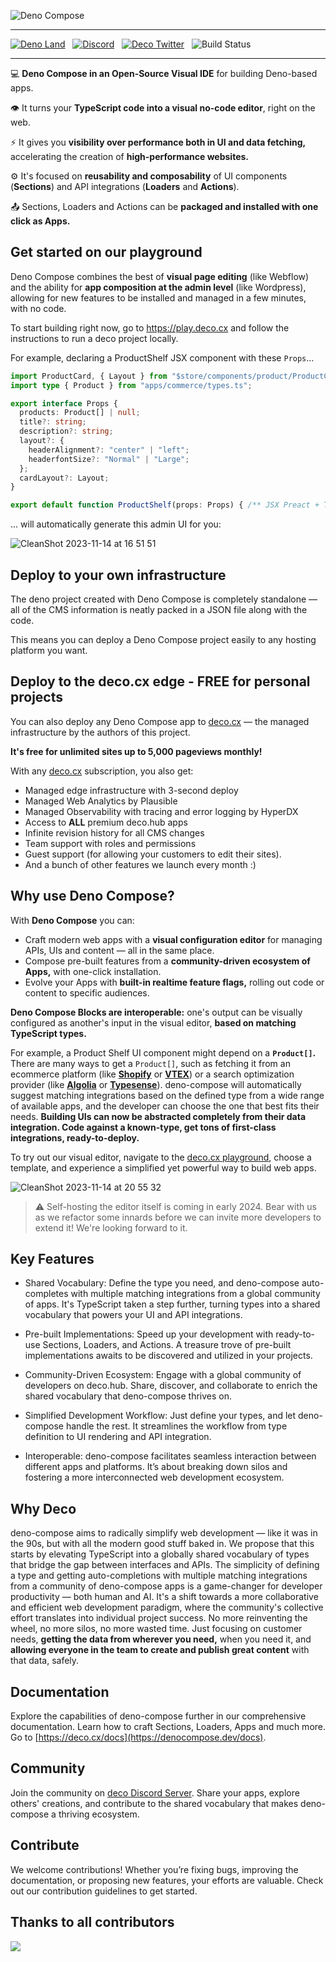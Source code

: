![Deno Compose](https://github.com/deco-cx/deco/assets/1633518/ff2e1b28-8ab8-46cc-bbf2-727c620eda6f)
<hr/>

<a href="https://deno.land/x/deco" target="_blank"><img alt="Deno Land" src="https://img.shields.io/badge/denoland-deco-green" /></a>
  &nbsp;
<a href="https://deco.cx/discord" target="_blank"><img alt="Discord" src="https://img.shields.io/discord/985687648595243068?label=Discord&color=7289da" /></a>
  &nbsp;
  <a href="https://x.com/deco_frontend" target="_blank"><img src="https://img.shields.io/twitter/follow/deco_frontend" alt="Deco Twitter" /></a>
&nbsp;
  ![Build Status](https://github.com/deco-cx/deco/workflows/ci/badge.svg?event=push&branch=main)

<hr/>

💻 **Deno Compose in an Open-Source Visual IDE** for building Deno-based apps.

👁️ It turns your **TypeScript code into a visual no-code editor**, right on the web.

⚡ It gives you **visibility over performance both in UI and data fetching,** accelerating the creation of **high-performance websites.**

⚙ It's focused on **reusability and composability** of UI components (**Sections**) and API integrations (**Loaders** and **Actions**). 

📤 Sections, Loaders and Actions can be **packaged and installed with one click as Apps.** 


## Get started on our playground

Deno Compose combines the best of **visual page editing** (like Webflow) and the ability for **app composition at the admin level** (like Wordpress), allowing for new features to be installed and managed in a few minutes, with no code. 

To start building right now, go to https://play.deco.cx and follow the instructions to run a deco project locally.
&nbsp;

For example, declaring a ProductShelf JSX component with these `Props`...

```typescript
import ProductCard, { Layout } from "$store/components/product/ProductCard.tsx";
import type { Product } from "apps/commerce/types.ts";

export interface Props {
  products: Product[] | null;
  title?: string;
  description?: string;
  layout?: {
    headerAlignment?: "center" | "left";
    headerfontSize?: "Normal" | "Large";
  };
  cardLayout?: Layout;
}

export default function ProductShelf(props: Props) { /** JSX Preact + Tailwind UI Section **/ }
```

... will automatically generate this admin UI for you:

![CleanShot 2023-11-14 at 16 51 51](https://github.com/deco-cx/deco/assets/1633518/71f08873-8d62-42ec-9732-81dfa83f300c)


## Deploy to your own infrastructure

The deno project created with Deno Compose is completely standalone — all of the CMS information is neatly packed in a JSON file along with the code.

This means you can deploy a Deno Compose project easily to any hosting platform you want.

## Deploy to the deco.cx edge - FREE for personal projects

You can also deploy any Deno Compose app to [deco.cx](https://www.deco.cx/en) — the managed infrastructure by the authors of this project. 

**It's free for unlimited sites up to 5,000 pageviews monthly!**

With any [deco.cx](https://www.deco.cx/en) subscription, you also get: 

- Managed edge infrastructure with 3-second deploy
- Managed Web Analytics by Plausible
- Managed Observability with tracing and error logging by HyperDX
- Access to **ALL** premium deco.hub apps
- Infinite revision history for all CMS changes
- Team support with roles and permissions
- Guest support (for allowing your customers to edit their sites).
- And a bunch of other features we launch every month :)

## Why use Deno Compose?

With **Deno Compose** you can:

* Craft modern web apps with a **visual configuration editor** for managing APIs, UIs and content — all in the same place. 
* Compose pre-built features from a **community-driven ecosystem of Apps,** with one-click installation.
* Evolve your Apps with **built-in realtime feature flags,** rolling out code or content to specific audiences.

**Deno Compose Blocks are interoperable:** one's output can be visually configured as another's input in the visual editor, **based on matching TypeScript types.** 

For example, a Product Shelf UI component might depend on a **`Product[]`.** There are many ways to get a `Product[]`, such as fetching it from an ecommerce platform (like [**Shopify**](https://github.com/deco-cx/apps/tree/main/shopify) or [**VTEX**](https://github.com/deco-cx/apps/tree/main/vtex)) or a search optimization provider (like [**Algolia**](https://github.com/deco-cx/apps/tree/main/algolia) or [**Typesense**](https://github.com/deco-cx/apps/tree/main/typesense)). deno-compose will automatically suggest matching integrations based on the defined type from a wide range of available apps, and the developer can choose the one that best fits their needs. **Building UIs can now be abstracted completely from their data integration. Code against a known-type, get tons of first-class integrations, ready-to-deploy.** 

To try out our visual editor, navigate to the [deco.cx playground](https://play.deco.cx), choose a template, and experience a simplified yet powerful way to build web apps. 

![CleanShot 2023-11-14 at 20 55 32](https://github.com/deco-cx/deco/assets/1633518/e6f0d232-406d-4a20-8362-bd1cc8018b00)

> ⚠️ Self-hosting the editor itself is coming in early 2024. Bear with us as we refactor some innards before we can invite more developers to extend it! We're looking forward to it.

## Key Features

* Shared Vocabulary: Define the type you need, and deno-compose auto-completes with multiple matching integrations from a global community of apps. It's TypeScript taken a step further, turning types into a shared vocabulary that powers your UI and API integrations.

* Pre-built Implementations: Speed up your development with ready-to-use Sections, Loaders, and Actions. A treasure trove of pre-built implementations awaits to be discovered and utilized in your projects.

* Community-Driven Ecosystem: Engage with a global community of developers on deco.hub. Share, discover, and collaborate to enrich the shared vocabulary that deno-compose thrives on.

* Simplified Development Workflow: Just define your types, and let deno-compose handle the rest. It streamlines the workflow from type definition to UI rendering and API integration.

* Interoperable: deno-compose facilitates seamless interaction between different apps and platforms. It’s about breaking down silos and fostering a more interconnected web development ecosystem.

## Why Deco

deno-compose aims to radically simplify web development — like it was in the 90s, but with all the modern good stuff baked in. We propose that this starts by elevating TypeScript into a globally shared vocabulary of types that bridge the gap between interfaces and APIs. The simplicity of defining a type and getting auto-completions with multiple matching integrations from a community of deno-compose apps is a game-changer for developer productivity — both human and AI. It's a shift towards a more collaborative and efficient web development paradigm, where the community's collective effort translates into individual project success. No more reinventing the wheel, no more silos, no more wasted time. Just focusing on customer needs, **getting the data from wherever you need,** when you need it, and **allowing everyone in the team to create and publish great content** with that data, safely.

## Documentation

Explore the capabilities of deno-compose further in our comprehensive documentation. Learn how to craft Sections, Loaders, Apps and much more. Go to [https://deco.cx/docs](https://denocompose.dev/docs).

## Community

Join the community on [deco Discord Server](https://deco.cx/discord). Share your apps, explore others' creations, and contribute to the shared vocabulary that makes deno-compose a thriving ecosystem.

## Contribute

We welcome contributions! Whether you’re fixing bugs, improving the documentation, or proposing new features, your efforts are valuable. Check out our contribution guidelines to get started.

## Thanks to all contributors

<a href="https://github.com/deco-cx/deco/graphs/contributors">
  <img src="https://contributors-img.web.app/image?repo=deco-cx/deco" />
</a>

